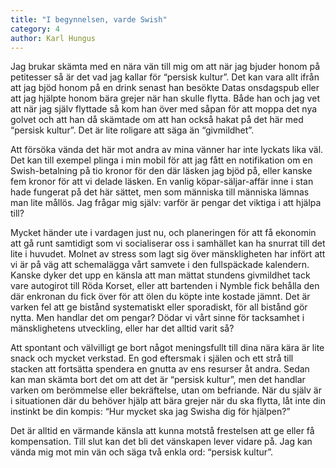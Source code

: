 ```yaml
---
title: "I begynnelsen, varde Swish"
category: 4
author: Karl Hungus
---
```


Jag brukar skämta med en nära vän till mig om att när jag bjuder honom på petitesser så är det vad jag kallar för “persisk kultur”. Det kan vara allt ifrån att jag bjöd honom på en drink senast han besökte Datas onsdagspub eller att jag hjälpte honom bära grejer när han skulle flytta. Både han och jag vet att när jag själv flyttade så kom han över med såpan för att moppa det nya golvet och att han då skämtade om att han också hakat på det här med “persisk kultur”. Det är lite roligare att säga än “givmildhet”.

Att försöka vända det här mot andra av mina vänner har inte lyckats lika väl. Det kan till exempel plinga i min mobil för att jag fått en notifikation om en Swish-betalning på tio kronor för den där läsken jag bjöd på, eller kanske fem kronor för att vi delade läsken. En vanlig köpar-säljar-affär inne i stan hade fungerat på det här sättet, men som människa till människa lämnas man lite mållös. Jag frågar mig själv: varför är pengar det viktiga i att hjälpa till?

Mycket händer ute i vardagen just nu, och planeringen för att få ekonomin att gå runt samtidigt som vi socialiserar oss i samhället kan ha snurrat till det lite i huvudet. Molnet av stress som lagt sig över mänskligheten har infört att vi är på väg att schemalägga vårt samvete i den fullspäckade kalendern. Kanske dyker det upp en känsla att man mättat stundens givmildhet tack vare autogirot till Röda Korset, eller att bartenden i Nymble fick behålla den där enkronan du fick över för att ölen du köpte inte kostade jämnt. Det är varken fel att ge bistånd systematiskt eller sporadiskt, för all bistånd gör nytta. Men handlar det om pengar? Dödar vi vårt sinne för tacksamhet i mänsklighetens utveckling, eller har det alltid varit så?

Att spontant och välvilligt ge bort något meningsfullt till dina nära kära är lite snack och mycket verkstad. En god eftersmak i själen och ett strå till stacken att fortsätta spendera en gnutta av ens resurser åt andra. Sedan kan man skämta bort det om att det är “persisk kultur”, men det handlar varken om berömmelse eller bekräftelse, utan om befriande. När du själv är i situationen där du behöver hjälp att bära grejer när du ska flytta, låt inte din instinkt be din kompis: “Hur mycket ska jag Swisha dig för hjälpen?”

Det är alltid en värmande känsla att kunna motstå frestelsen att ge eller få kompensation. Till slut kan det bli det vänskapen lever vidare på. Jag kan vända mig mot min vän och säga två enkla ord: “persisk kultur”.
